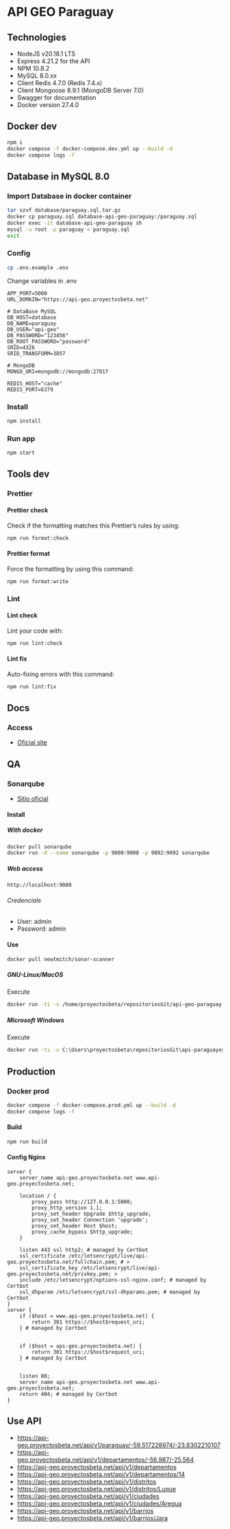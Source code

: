 # API GEO Paraguay

## Technologies

-   NodeJS v20.18.1 LTS
-   Express 4.21.2 for the API
-   NPM 10.8.2
-   MySQL 8.0.xx
-   Client Redis 4.7.0 (Redis 7.4.x)
-   Client Mongoose 8.9.1 (MongoDB Server 7.0)
-   Swagger for documentation
-   Docker version 27.4.0

## Docker dev

```bash
npm i
docker compose -f docker-compose.dev.yml up --build -d
docker compose logs -f
```

## Database in MySQL 8.0

### Import Database in docker container

```bash
tar xzvf database/paraguay.sql.tar.gz
docker cp paraguay.sql database-api-geo-paraguay:/paraguay.sql
docker exec -it database-api-geo-paraguay sh
mysql -u root -p paraguay < paraguay.sql
exit
```

### Config

```bash
cp .env.example .env
```

Change variables in .env

```
APP_PORT=5000
URL_DOMAIN="https://api-geo.proyectosbeta.net"

# DataBase MySQL
DB_HOST=database
DB_NAME=paraguay
DB_USER="api-geo"
DB_PASSWORD="123456"
DB_ROOT_PASSWORD="password"
SRID=4326
SRID_TRANSFORM=3857

# MongoDB
MONGO_URI=mongodb://mongodb:27017

REDIS_HOST="cache"
REDIS_PORT=6379
```

### Install

```bash
npm install
```

### Run app

```bash
npm start
```

## Tools dev

### Prettier

#### Prettier check

Check if the formatting matches this Prettier’s rules by using:

```bash
npm run format:check
```

#### Prettier format

Force the formatting by using this command:

```bash
npm run format:write
```

### Lint

#### Lint check

Lint your code with:

```bash
npm run lint:check
```

#### Lint fix

Auto-fixing errors with this command:

```bash
npm run lint:fix
```

## Docs

### Access

-   [Oficial site](https://api-geo.proyectosbeta.net/api-docs)

## QA

### Sonarqube

-   [Sitio oficial](https://www.sonarqube.org/)

#### Install

##### With docker

```bash
docker pull sonarqube
docker run -d --name sonarqube -p 9000:9000 -p 9092:9092 sonarqube
```

##### Web access

```
http://localhost:9000
```

###### Credencials

-   User: admin
-   Password: admin

#### Use

```bash
docker pull newtmitch/sonar-scanner

```

##### GNU-Linux/MacOS

Execute

```bash
docker run -ti -v /home/proyectosbeta/repositoriosGit/api-geo-paraguay:/usr/src --link sonarqube newtmitch/sonar-scanner
```

##### Microsoft Windows

Execute

```bash
docker run -ti -v C:\Users\proyectosbeta\repositoriosGit\api-paraguayos:/usr/src --link sonarqube newtmitch/sonar-scanner
```

## Production

### Docker prod

```bash
docker compose -f docker-compose.prod.yml up --build -d
docker compose logs -f
```

#### Build

```bash
npm run build
```

#### Config Nginx

```
server {
    server_name api-geo.proyectosbeta.net www.api-geo.proyectosbeta.net;

    location / {
        proxy_pass http://127.0.0.1:5000;
        proxy_http_version 1.1;
        proxy_set_header Upgrade $http_upgrade;
        proxy_set_header Connection 'upgrade';
        proxy_set_header Host $host;
        proxy_cache_bypass $http_upgrade;
    }

    listen 443 ssl http2; # managed by Certbot
    ssl_certificate /etc/letsencrypt/live/api-geo.proyectosbeta.net/fullchain.pem; # >
    ssl_certificate_key /etc/letsencrypt/live/api-geo.proyectosbeta.net/privkey.pem; >
    include /etc/letsencrypt/options-ssl-nginx.conf; # managed by Certbot
    ssl_dhparam /etc/letsencrypt/ssl-dhparams.pem; # managed by Certbot
}
server {
    if ($host = www.api-geo.proyectosbeta.net) {
        return 301 https://$host$request_uri;
    } # managed by Certbot


    if ($host = api-geo.proyectosbeta.net) {
        return 301 https://$host$request_uri;
    } # managed by Certbot


    listen 80;
    server_name api-geo.proyectosbeta.net www.api-geo.proyectosbeta.net;
    return 404; # managed by Certbot
}
```

## Use API

-   https://api-geo.proyectosbeta.net/api/v1/paraguay/-59.517228974/-23.8302210107
-   https://api-geo.proyectosbeta.net/api/v1/departamentos/-56.987/-25.564
-   https://api-geo.proyectosbeta.net/api/v1/departamentos
-   https://api-geo.proyectosbeta.net/api/v1/departamentos/14
-   https://api-geo.proyectosbeta.net/api/v1/distritos
-   https://api-geo.proyectosbeta.net/api/v1/distritos/Luque
-   https://api-geo.proyectosbeta.net/api/v1/ciudades
-   https://api-geo.proyectosbeta.net/api/v1/ciudades/Aregua
-   https://api-geo.proyectosbeta.net/api/v1/barrios
-   https://api-geo.proyectosbeta.net/api/v1/barrios/Jara
